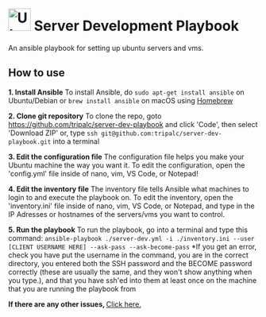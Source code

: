# <img src="https://upload.wikimedia.org/wikipedia/commons/thumb/9/9e/UbuntuCoF.svg/1024px-UbuntuCoF.svg.png?20120210072525" alt="Ubuntu Logo" style="width: 45px; height: 45px;"> Server Development Playbook
An ansible playbook for setting up ubuntu servers and vms.

<h2>How to use</h2>

<b>1. Install Ansible</b>
To install Ansible,
    do ```sudo apt-get install ansible``` on Ubuntu/Debian
    or ```brew install ansible``` on macOS using <a href="https://brew.sh">Homebrew</a>

<b>2. Clone git repository</b>
To clone the repo,
    goto <a href="https://github.com/tripalc/server-dev-playbook">https://github.com/tripalc/server-dev-playbook</a> and click 'Code', then select 'Download ZIP'
    or, type ```ssh git@github.com:tripalc/server-dev-playbook.git``` into a terminal

<b>3. Edit the configuration file</b>
The configuration file helps you make your Ubuntu machine the way you want it.
To edit the configuration, open the 'config.yml' file inside of nano, vim, VS Code, or Notepad!

<b>4. Edit the inventory file</b>
The inventory file tells Ansible what machines to login to and execute the playbook on.
To edit the inventory, open the 'inventory.ini' file inside of nano, vim, VS Code, or Notepad, and type in the IP Adresses or hostnames of the servers/vms you want to control.

<b>5. Run the playbook</b>
To run the playbook, go into a terminal and type this command:
    ```ansible-playbook ./server-dev.yml -i ./inventory.ini --user [CLIENT USERNAME HERE] --ask-pass --ask-become-pass```
*If you get an error, check you have put the username in the command, you are in the correct directory, you entered both the SSH password and the BECOME password correctly (these are usually the same, and they won't show anything when you type.), and that you have ssh'ed into them at least once on the machine that you are running the playbook from

<b>If there are any other issues, </b><a href="https://github.com/tripalc/server-dev-playbook/issues">Click here.</a>